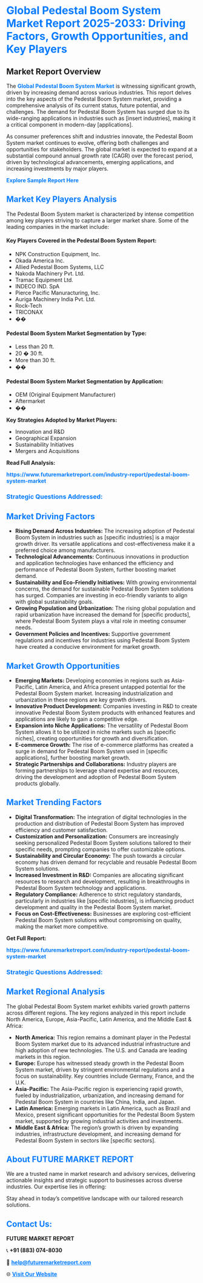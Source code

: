 <h1 style="color: #007BFF;">Global Pedestal Boom System Market Report 2025-2033: Driving Factors, Growth Opportunities, and Key Players</h1>

<section id="overview">
<h2>Market Report Overview</h2>
<p>The <a href="https://www.futuremarketreport.com/industry-report/pedestal-boom-system-market" style="color: #007BFF; text-decoration: none;"><strong>Global Pedestal Boom System Market</strong></a> is witnessing significant growth, driven by increasing demand across various industries. This report delves into the key aspects of the Pedestal Boom System market, providing a comprehensive analysis of its current status, future potential, and challenges. The demand for Pedestal Boom System has surged due to its wide-ranging applications in industries such as [insert industries], making it a critical component in modern-day [applications].</p>
<p>As consumer preferences shift and industries innovate, the Pedestal Boom System market continues to evolve, offering both challenges and opportunities for stakeholders. The global market is expected to expand at a substantial compound annual growth rate (CAGR) over the forecast period, driven by technological advancements, emerging applications, and increasing investments by major players.</p>
</section>

<section id="overview">
<p><a href="https://www.futuremarketreport.com/request-sample/reportId=118301" style="color: #007BFF; text-decoration: none;"><strong>Explore Sample Report Here</strong></a></p>
</section>

<section id="key-players">
<h2 style="color: #007BFF;">Market Key Players Analysis</h2>
<p>The Pedestal Boom System market is characterized by intense competition among key players striving to capture a larger market share. Some of the leading companies in the market include:</p>
<h4>Key Players Covered in the Pedestal Boom System Report:</h4>
<ul><li>NPK Construction Equipment, Inc.</li><li>Okada America Inc.</li><li>Allied Pedestal Boom Systems, LLC</li><li>Nakoda Machinery Pvt. Ltd.</li><li>Tramac Equipment Ltd.</li><li>INDECO IND. SpA</li><li>Pierce Pacific Manuracturing, Inc.</li><li>Auriga Machinery India Pvt. Ltd.</li><li>Rock-Tech</li><li>TRICONAX</li><li>��</li></ul>
<h4>Pedestal Boom System Market Segmentation by Type:</h4>
<ul><li>Less than 20 ft.</li><li>20 � 30 ft.</li><li>More than 30 ft.</li><li>��</li></ul>

<h4>Pedestal Boom System Market Segmentation by Application:</h4>
<ul><li>OEM (Original Equipment Manufacturer)</li><li>Aftermarket</li><li>��</li></ul>
<p><strong>Key Strategies Adopted by Market Players:</strong></p>
<ul>
<li>Innovation and R&D</li>
<li>Geographical Expansion</li>
<li>Sustainability Initiatives</li>
<li>Mergers and Acquisitions</li>
</ul>
</section>

<section>
<p><strong>Read Full Analysis: </strong></p><a href="https://www.futuremarketreport.com/industry-report/pedestal-boom-system-market" style="color: #007BFF; text-decoration: none;"><strong>https://www.futuremarketreport.com/industry-report/pedestal-boom-system-market</strong></a>
<h3 style="color: #007BFF;">Strategic Questions Addressed:</h3>
</section>

<section id="driving-factors">
<h2 style="color: #007BFF;">Market Driving Factors</h2>
<ul>
<li><strong>Rising Demand Across Industries:</strong> The increasing adoption of Pedestal Boom System in industries such as [specific industries] is a major growth driver. Its versatile applications and cost-effectiveness make it a preferred choice among manufacturers.</li>
<li><strong>Technological Advancements:</strong> Continuous innovations in production and application technologies have enhanced the efficiency and performance of Pedestal Boom System, further boosting market demand.</li>
<li><strong>Sustainability and Eco-Friendly Initiatives:</strong> With growing environmental concerns, the demand for sustainable Pedestal Boom System solutions has surged. Companies are investing in eco-friendly variants to align with global sustainability goals.</li>
<li><strong>Growing Population and Urbanization:</strong> The rising global population and rapid urbanization have increased the demand for [specific products], where Pedestal Boom System plays a vital role in meeting consumer needs.</li>
<li><strong>Government Policies and Incentives:</strong> Supportive government regulations and incentives for industries using Pedestal Boom System have created a conducive environment for market growth.</li>
</ul>
</section>

<section id="growth-opportunities">
<h2 style="color: #007BFF;">Market Growth Opportunities</h2>
<ul>
<li><strong>Emerging Markets:</strong> Developing economies in regions such as Asia-Pacific, Latin America, and Africa present untapped potential for the Pedestal Boom System market. Increasing industrialization and urbanization in these regions are key growth drivers.</li>
<li><strong>Innovative Product Development:</strong> Companies investing in R&D to create innovative Pedestal Boom System products with enhanced features and applications are likely to gain a competitive edge.</li>
<li><strong>Expansion into Niche Applications:</strong> The versatility of Pedestal Boom System allows it to be utilized in niche markets such as [specific niches], creating opportunities for growth and diversification.</li>
<li><strong>E-commerce Growth:</strong> The rise of e-commerce platforms has created a surge in demand for Pedestal Boom System used in [specific applications], further boosting market growth.</li>
<li><strong>Strategic Partnerships and Collaborations:</strong> Industry players are forming partnerships to leverage shared expertise and resources, driving the development and adoption of Pedestal Boom System products globally.</li>
</ul>
</section>

<section id="trending-factors">
<h2 style="color: #007BFF;">Market Trending Factors</h2>
<ul>
<li><strong>Digital Transformation:</strong> The integration of digital technologies in the production and distribution of Pedestal Boom System has improved efficiency and customer satisfaction.</li>
<li><strong>Customization and Personalization:</strong> Consumers are increasingly seeking personalized Pedestal Boom System solutions tailored to their specific needs, prompting companies to offer customizable options.</li>
<li><strong>Sustainability and Circular Economy:</strong> The push towards a circular economy has driven demand for recyclable and reusable Pedestal Boom System solutions.</li>
<li><strong>Increased Investment in R&D:</strong> Companies are allocating significant resources to research and development, resulting in breakthroughs in Pedestal Boom System technology and applications.</li>
<li><strong>Regulatory Compliance:</strong> Adherence to strict regulatory standards, particularly in industries like [specific industries], is influencing product development and quality in the Pedestal Boom System market.</li>
<li><strong>Focus on Cost-Effectiveness:</strong> Businesses are exploring cost-efficient Pedestal Boom System solutions without compromising on quality, making the market more competitive.</li>
</ul>
</section>

<section>
<p><strong>Get Full Report: </strong></p><a href="https://www.futuremarketreport.com/industry-report/pedestal-boom-system-market" style="color: #007BFF; text-decoration: none;"><strong>https://www.futuremarketreport.com/industry-report/pedestal-boom-system-market</strong></a>
<h3 style="color: #007BFF;">Strategic Questions Addressed:</h3>
</section>


<section id="regional-analysis">
<h2 style="color: #007BFF;">Market Regional Analysis</h2>
<p>The global Pedestal Boom System market exhibits varied growth patterns across different regions. The key regions analyzed in this report include North America, Europe, Asia-Pacific, Latin America, and the Middle East & Africa:</p>
<ul>
<li><strong>North America:</strong> This region remains a dominant player in the Pedestal Boom System market due to its advanced industrial infrastructure and high adoption of new technologies. The U.S. and Canada are leading markets in this region.</li>
<li><strong>Europe:</strong> Europe has witnessed steady growth in the Pedestal Boom System market, driven by stringent environmental regulations and a focus on sustainability. Key countries include Germany, France, and the U.K.</li>
<li><strong>Asia-Pacific:</strong> The Asia-Pacific region is experiencing rapid growth, fueled by industrialization, urbanization, and increasing demand for Pedestal Boom System in countries like China, India, and Japan.</li>
<li><strong>Latin America:</strong> Emerging markets in Latin America, such as Brazil and Mexico, present significant opportunities for the Pedestal Boom System market, supported by growing industrial activities and investments.</li>
<li><strong>Middle East & Africa:</strong> The region’s growth is driven by expanding industries, infrastructure development, and increasing demand for Pedestal Boom System in sectors like [specific sectors].</li>
</ul>
</section>

<footer>
<h2 style="color: #007BFF;">About FUTURE MARKET REPORT</h2>
<p>We are a trusted name in market research and advisory services, delivering actionable insights and strategic support to businesses across diverse industries. Our expertise lies in offering:</p>

<p>Stay ahead in today’s competitive landscape with our tailored research solutions.</p>

<h2 style="color: #007BFF;">Contact Us:</h2>
<p><strong>FUTURE MARKET REPORT</strong></p>
<p>📞 <strong>+91 (883) 074-8030</strong></p>
<p>📧 <strong><a href="mailto:help@futuremarketreport.com" style="color: #007BFF;">help@futuremarketreport.com</a></strong></p>
<p>🌐 <strong><a href="https://www.futuremarketreport.com/" style="color: #007BFF;">Visit Our Website</a></strong></p>
</footer>